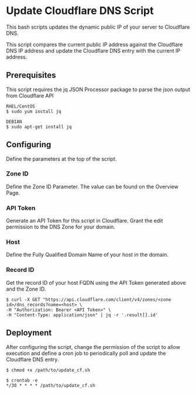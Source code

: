 # Update Cloudflare DNS Script

This bash scripts updates the dynamic public IP of your server to Cloudflare DNS.

This script compares the current public IP address against the Cloudflare DNS IP address and update the Cloudflare DNS entry with the current IP address.

## Prerequisites

This script requires the jq JSON Processor package to parse the json output from Cloudflare API

```
RHEL/CentOS
$ sudo yum install jq

DEBIAN
$ sudo apt-get install jq
```

## Configuring

Define the parameters at the top of the script.

### Zone ID

Define the Zone ID Parameter.
The value can be found on the Overview Page.

### API Token

Generate an API Token for this script in Cloudflare.
Grant the edit permission to the DNS Zone for your domain.

### Host

Define the Fully Qualified Domain Name of your host in the domain.

### Record ID

Get the record ID of your host FQDN using the API Token generated above and the Zone ID.

```
$ curl -X GET "https://api.cloudflare.com/client/v4/zones/<zone id>/dns_records?name=<host> \
-H "Authorization: Bearer <API Token>" \
-H "Content-Type: application/json" | jq -r '.result[].id'
```

## Deployment

After configuring the script, change the permission of the script to allow execution and define a cron job to periodically poll and update the Cloudflare DNS entry.


```
$ chmod +x /path/to/update_cf.sh

$ crontab -e
*/30 * * * * /path/to/update_cf.sh
```

